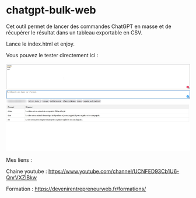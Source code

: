 # chatgpt-bulk-web
Cet outil permet de lancer des commandes ChatGPT en masse et de récupérer le résultat dans un tableau exportable en CSV.

Lance le index.html et enjoy.

Vous pouvez le tester directement ici : 

![Screenshot](screenshot.jpg)


Mes liens :

Chaine youtube : https://www.youtube.com/channel/UCNFED93Cb1U6-QnrVXZlBkw

Formation : https://devenirentrepreneurweb.fr/formations/
